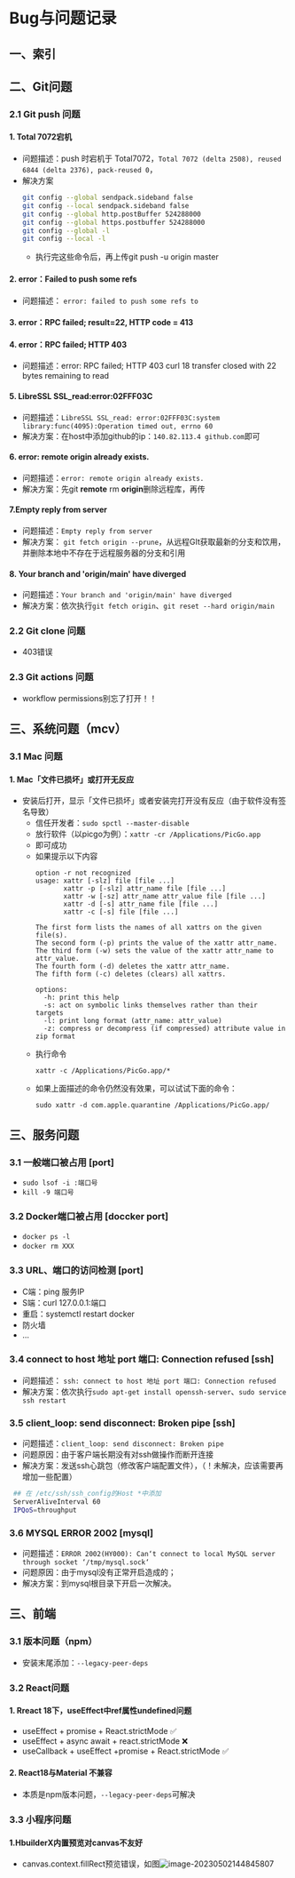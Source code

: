 # Bug与问题记录

## 一、索引

## 二、Git问题
### 2.1 Git push  问题
#### 1. Total 7072宕机
-  问题描述：push 时宕机于 Total7072，`Total 7072 (delta 2508), reused 6844 (delta 2376), pack-reused 0`，
- 解决方案
	```bash
	git config --global sendpack.sideband false
	git config --local sendpack.sideband false
	git config --global http.postBuffer 524288000
	git config --global https.postbuffer 524288000
	git config --global -l 
	git config --local -l
	```
	- 执行完这些命令后，再上传git push -u origin master
#### 2. error：Failed to push some refs
- 问题描述： `error: failed to push some refs to`
#### 3. error：RPC failed; result=22, HTTP code = 413
#### 4. error：RPC failed; HTTP 403
- 问题描述：error: RPC failed; HTTP 403 curl 18 transfer closed with 22 bytes remaining to read
#### 5. LibreSSL SSL_read:error:02FFF03C 
- 问题描述：`LibreSSL SSL_read: error:02FFF03C:system library:func(4095):Operation timed out, errno 60`
- 解决方案：在host中添加github的ip：`140.82.113.4 github.com`即可
#### 6. error: remote origin already exists.
- 问题描述：`error: remote origin already exists.`
- 解决方案：先git **remote** rm **origin**删除远程库，再传
#### 7.Empty reply from server
- 问题描述：`Empty reply from server`
- 解决方案： `git fetch origin --prune`，从远程GIt获取最新的分支和饮用，并删除本地中不存在于远程服务器的分支和引用
#### 8. Your branch and 'origin/main' have diverged
- 问题描述：`Your branch and 'origin/main' have diverged`
- 解决方案：依次执行`git fetch origin`、`git reset --hard origin/main`
### 2.2 Git clone 问题
- 403错误
### 2.3 Git actions 问题
- workflow permissions别忘了打开！！

## 三、系统问题（mcv）
### 3.1 Mac 问题
#### 1. Mac「文件已损坏」或打开无反应
- 安装后打开，显示「文件已损坏」或者安装完打开没有反应（由于软件没有签名导致）
	- 信任开发者：`sudo spctl --master-disable`
	- 放行软件（以picgo为例）：`xattr -cr /Applications/PicGo.app`
	- 即可成功
	- 如果提示以下内容
		```
		option -r not recognized
		usage: xattr [-slz] file [file ...]
			   xattr -p [-slz] attr_name file [file ...]
			   xattr -w [-sz] attr_name attr_value file [file ...]
			   xattr -d [-s] attr_name file [file ...]
			   xattr -c [-s] file [file ...]
		
		The first form lists the names of all xattrs on the given file(s).
		The second form (-p) prints the value of the xattr attr_name.
		The third form (-w) sets the value of the xattr attr_name to attr_value.
		The fourth form (-d) deletes the xattr attr_name.
		The fifth form (-c) deletes (clears) all xattrs.
		
		options:
		  -h: print this help
		  -s: act on symbolic links themselves rather than their targets
		  -l: print long format (attr_name: attr_value)
		  -z: compress or decompress (if compressed) attribute value in zip format
		```
	- 执行命令
		```
		xattr -c /Applications/PicGo.app/*
		```
	- 如果上面描述的命令仍然没有效果，可以试试下面的命令：
		```
		sudo xattr -d com.apple.quarantine /Applications/PicGo.app/
		```


## 三、服务问题
### 3.1 一般端口被占用 [port]
- `sudo lsof -i :端口号`
- `kill -9 端口号`
### 3.2 Docker端口被占用 [doccker port] 
- `docker ps -l`
- `docker rm XXX`
### 3.3 URL、端口的访问检测 [port] 
- C端：ping 服务IP
- S端：curl 127.0.0.1:端口
- 重启：systemctl restart docker
- 防火墙
- ...
### 3.4 connect to host 地址 port 端口: Connection refused [ssh] 
- 问题描述： `ssh: connect to host 地址 port 端口: Connection refused`
- 解决方案：依次执行`sudo apt-get install openssh-server`、`sudo service ssh restart`

### 3.5 client_loop: send disconnect: Broken pipe [ssh] 
- 问题描述：`client_loop: send disconnect: Broken pipe`
- 问题原因：由于客户端长期没有对ssh做操作而断开连接
- 解决方案：发送ssh心跳包（修改客户端配置文件），（！未解决，应该需要再增加一些配置）
```bash
 ## 在 /etc/ssh/ssh_config的Host *中添加
 ServerAliveInterval 60
 IPQoS=throughput
```
### 3.6 MYSQL ERROR 2002 [mysql] 
- 问题描述：`ERROR 2002(HY000): Can‘t connect to local MySQL server through socket ‘/tmp/mysql.sock‘ `
- 问题原因：由于mysql没有正常开启造成的；
- 解决方案：到mysql根目录下开启一次解决。


## 三、前端
### 3.1 版本问题（npm）
- 安装末尾添加：`--legacy-peer-deps`
### 3.2 React问题
#### 1. Rreact 18下，useEffect中ref属性undefined问题
- useEffect + promise + React.strictMode ✅
- useEffect + async await + react.strictMode ❌
- useCallback + useEffect +promise + React.strictMode  ✅
#### 2. React18与Material 不兼容
- 本质是npm版本问题，`--legacy-peer-deps`可解决

### 3.3 小程序问题 
#### 1.HbuilderX内置预览对canvas不友好
- canvas.context.fillRect预览错误，如图![image-20230502144845807](https://s2.loli.net/2023/06/10/WOC6sXeGhE2UApw.png)
